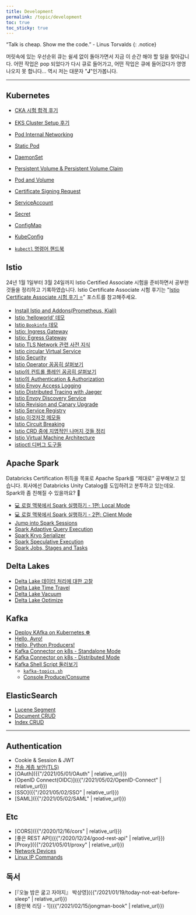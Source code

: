 ```yaml
---
title: Development
permalink: /topic/development
toc: true
toc_sticky: true
---
```


“Talk is cheap. Show me the code.” - Linus Torvalds
{: .notice}

머릿속에 있는 우선순위 큐는 쉴세 없이 돌아가면서 지금 이 순간 해야 할 일을 찾아갑니다. 어떤 작업은 pop 되었다가 다시 큐로 들어가고, 어떤 작업은 큐에 들어갔다가 영영 나오지 못 합니다... 역시 저는 대문자 "**J**"인가봅니다.

<hr/>

## Kubernetes

- [CKA 시험 합격 후기](/2023/02/27/CKA-pass-review/)
- [EKS Cluster Setup 후기](/2023/04/07/eks-cluster-setup-review/)

- [Pod Internal Networking](/2023/02/25/Pod-Networking/)
- [Static Pod](/2023/02/13/Static-Pod/)
- [DaemonSet](/2023/02/09/DaemonSet/)
- [Persistent Volume & Persistent Volume Claim](/2023/02/03/Persistent-Volume/)
- [Pod and Volume](/2023/02/02/Pod-and-Volume/)
- [Certificate Signing Request](/2023/02/14/Certificate-Signing-Request/)
- [ServiceAccount](/2023/01/31/ServiceAccount/)
- [Secret](/2023/01/29/Secret/)
- [ConfigMap](/2023/01/29/Secret/)
- [KubeConfig](/2023/01/28/ConfigMap/)
- [`kubectl` 명령어 핸드북](/2023/01/28/kubectl-command-handbook/)

## Istio

24년 1월 1일부터 3월 24일까지 Istio Certified Associate 시험을 준비하면서 공부한 것들을 정리하고 기록하였습니다. Istio Certificate Associate 시험 후기는 "[Istio Certificate Associate 시험 후기 ⭐️](/2024/04/10/istio-certificate-associate-exam-review/)" 포스트를 참고해주세요.

- [Install Istio and Addons(Prometheus, Kiali)](/2024/02/02/install-istio-and-addons/)
- [Istio ‘helloworld’ 데모](/2024/02/05/istio-helloworld-demo/)
- [Istio `Bookinfo` 데모](/2024/02/10/istio-book-info-demo/)
- [Istio: Ingress Gateway](/2024/02/14/istio-ingress-gateway/)
- [Istio: Egress Gateway](/2024/02/15/istio-egress-gateway/)
- [Istio TLS Network 관련 사전 지식](/2024/02/24/istio-pre-requisites-tls-network/)
- [Istio circular Virtual Service](/2024/02/28/istio-circular-virtual-service/)
- [Istio Security](/2024/03/03/istio-security/)
- [Istio Operator 꼼꼼히 살펴보기](/2024/03/05/istio-operator-detail-examine/)
- [Istio의 컨트롤 플레인 꼼곰히 살펴보기](/2024/03/07/istio-control-plane-detail-examine/)
- [Istio의 Authentication & Authorization](/2024/03/14/istio-authentication-and-authorization/)
- [Istio Envoy Access Logging](/2024/03/16/istio-envoy-access-logging/)
- [Istio Distributed Tracing with Jaeger](/2024/03/18/istio-distributed-tracing-jaeger/)
- [Istio Envoy Discovery Service](/2024/03/20/istio-envoy-service-discovery/)
- [Istio Revision and Canary Upgrade](/2024/03/21/istio-revision-and-canary-upgrade/)
- [Istio Service Registry](/2024/03/21/istio-service-registry/)
- [Istio 이것저것 메모들](/2024/03/22/istio-memo-collections/)
- [Istio Circuit Breaking](/2024/03/23/istio-circuit-breaking/)
- [Istio CRD 중에 지엽적인 나머지 것들 정리](/2024/03/23/istio-crd-others-memo/)
- [Istio Virtual Machine Architecture](/2024/03/23/istio-virtual-machine-architecture/)
- [istioctl 디버그 도구들](/2024/03/24/istioctl-debug-tool/)


## Apache Spark

Databricks Certification 취득을 목표로 Apache Spark를 “제대로” 공부해보고 있습니다. 회사에선 Databricks Unity Catalog를 도입하려고 분투하고 있는데요. Spark와 좀 친해질 수 있을까요? 🎇

- [💻 로컬 맥북에서 Spark 실행하기 - 1편: Local Mode](/2024/08/18/run-spark-on-local-1/)
- [💻 로컬 맥북에서 Spark 실행하기 - 2편: Client Mode](/2024/08/18/run-spark-on-local-2/)
- [Jump into Spark Sessions](/2024/08/21/jump-into-spark-sessions-and-contexts/)
- [Spark Adaptive Query Execution](/2024/08/29/spark-adpative-query-execution/)
- [Spark Kryo Serializer](/2024/09/01/spark-kryo-serializer/)
- [Spark Speculative Execution](/2024/09/01/spark-speculative-execution/)
- [Spark Jobs, Stages and Tasks](/2024/09/02/spark-jobs-and-stages-and-tasks/)


## Delta Lakes

- [Delta Lake 데이터 처리에 대한 고찰](/2024/06/13/delta-lake-data-processing-insights/)
- [Delta Lake Time Travel](/2024/06/16/delta-lake-time-travel/)
- [Delta Lake Vacuum](/2024/06/18/delta-lake-vacuum/)
- [Delta Lake Optimize](/2024/06/19/delta-lake-optimize/)

## Kafka

- [Deploy KAfka on Kubernetes ☸](/2025/01/05/deploy-kafka-on-k8s/)
- [Hello, Avro!](/2024/11/15/hello-avro/)
- [Hello, Python Producers!](/2024/12/10/hello-python-producers/)
- [Kafka Connector on k8s - Standalone Mode](/2024/12/17/kafka-connector-standalone-mode/)
- [Kafka Connector on k8s - Distributed Mode](/2024/12/18/kafka-connector-distributed-mode/)
- [Kafka Shell Script 둘러보기](/2025/01/12/kafka-shell-scripts/)
  - [`kafka-topics.sh`](/2025/01/11/kafka-shell-kafka-topics-sh/)
  - [Console Produce/Consume](/2025/01/12/kafka-shell-console-produce-and-consume/)


## ElasticSearch

- [Lucene Segment](/2023/05/19/Lucene-Segment/)
- [Document CRUD](/2023/05/17/ElasticSearch-Document-CRUD/)
- [Index CRUD](/2023/05/15/ElasticSearch-Index-CRUD/)

<hr/>

## Authentication

- Cookie & Session & JWT
- [전송 계층 보안(TLS)](/2023/01/28/transport-layer-security/)
- [OAuth]({{"/2021/05/01/OAuth" | relative_url}})
- [OpenID Connect(OIDC)]({{"/2021/05/02/OpenID-Connect" | relative_url}})
- [SSO]({{"/2021/05/02/SSO" | relative_url}})
- [SAML]({{"/2021/05/02/SAML" | relative_url}})

## Etc

- [CORS]({{"/2020/12/16/cors" | relative_url}})
- [좋은 REST API]({{"/2020/12/24/good-rest-api" | relative_url}})
- [Proxy]({{"/2021/05/01/proxy" | relative_url}})
- [Network Devices](/2023/02/12/network-devices/)
- [Linux IP Commands](/2023/02/05/Linux-IP-commands/)

## 독서

- [『오늘 밤은 굶고 자야지』 박상영]({{"/2021/01/19/today-not-eat-before-sleep" | relative_url}})
- [종만북 리딩 - 1]({{"/2021/02/15/jongman-book" | relative_url}})
